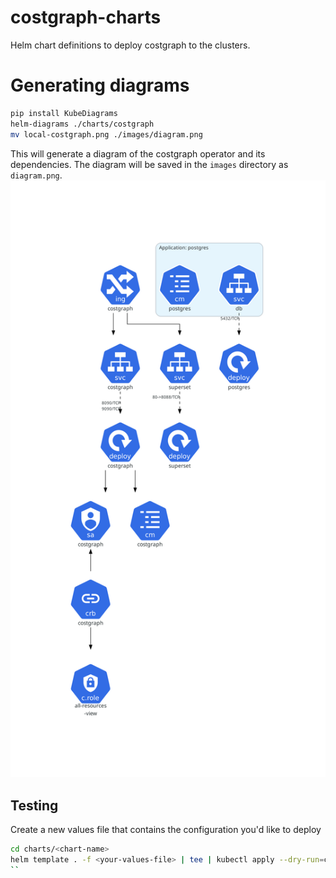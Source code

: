 # costgraph-charts
Helm chart definitions to deploy costgraph to the clusters.


# Generating diagrams
```bash
pip install KubeDiagrams
helm-diagrams ./charts/costgraph
mv local-costgraph.png ./images/diagram.png
```
This will generate a diagram of the costgraph operator and its dependencies. The diagram will be saved in the `images` directory as `diagram.png`.
![](images/diagram.png)

## Testing
Create a new values file that contains the configuration you'd like to deploy

```bash
cd charts/<chart-name>
helm template . -f <your-values-file> | tee | kubectl apply --dry-run=client -f -
``